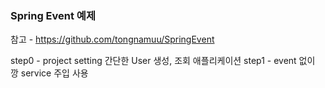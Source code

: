 ### Spring Event 예제 
참고 - https://github.com/tongnamuu/SpringEvent

step0 - project setting 간단한 User 생성, 조회 애플리케이션
step1 - event 없이 깡 service 주입 사용